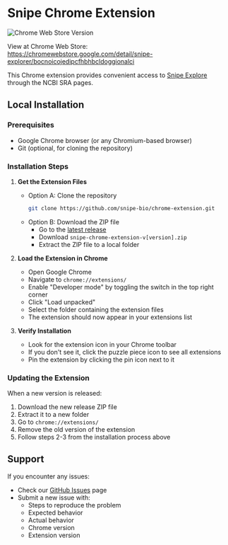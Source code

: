 # Snipe Chrome Extension
![Chrome Web Store Version](https://img.shields.io/chrome-web-store/v/bocnoicojedipcfhbhbcldoggionalci?style=plastic&label=Snipe%20Explorer%20Chrome%20Extension&link=https%3A%2F%2Fchromewebstore.google.com%2Fdetail%2Fsnipe-explorer%2Fbocnoicojedipcfhbhbcldoggionalci)

View at Chrome Web Store: https://chromewebstore.google.com/detail/snipe-explorer/bocnoicojedipcfhbhbcldoggionalci

This Chrome extension provides convenient access to [Snipe Explore](https://snipe-bio.github.io/explore/) through the NCBI SRA pages.

## Local Installation

### Prerequisites
- Google Chrome browser (or any Chromium-based browser)
- Git (optional, for cloning the repository)

### Installation Steps

1. **Get the Extension Files**
   - Option A: Clone the repository
     ```bash
     git clone https://github.com/snipe-bio/chrome-extension.git
     ```
   - Option B: Download the ZIP file
     - Go to the [latest release](https://github.com/snipe-bio/chrome-extension/releases/latest)
     - Download `snipe-chrome-extension-v[version].zip`
     - Extract the ZIP file to a local folder

2. **Load the Extension in Chrome**
   - Open Google Chrome
   - Navigate to `chrome://extensions/`
   - Enable "Developer mode" by toggling the switch in the top right corner
   - Click "Load unpacked"
   - Select the folder containing the extension files
   - The extension should now appear in your extensions list

3. **Verify Installation**
   - Look for the extension icon in your Chrome toolbar
   - If you don't see it, click the puzzle piece icon to see all extensions
   - Pin the extension by clicking the pin icon next to it

### Updating the Extension

When a new version is released:
1. Download the new release ZIP file
2. Extract it to a new folder
3. Go to `chrome://extensions/`
4. Remove the old version of the extension
5. Follow steps 2-3 from the installation process above


## Support

If you encounter any issues:
- Check our [GitHub Issues](https://github.com/snipe-bio/chrome-extension/issues) page
- Submit a new issue with:
  - Steps to reproduce the problem
  - Expected behavior
  - Actual behavior
  - Chrome version
  - Extension version


